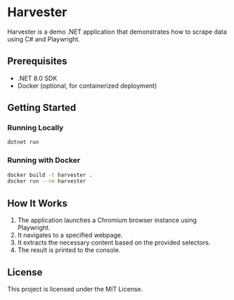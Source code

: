 # Harvester

Harvester is a demo .NET application that demonstrates how to scrape data using C# and Playwright.

## Prerequisites

- .NET 8.0 SDK
- Docker (optional, for containerized deployment)

## Getting Started

### Running Locally

```sh
dotnet run
```

### Running with Docker

```sh
docker build -t harvester .
docker run --rm harvester
```

## How It Works

1. The application launches a Chromium browser instance using Playwright.
2. It navigates to a specified webpage.
3. It extracts the necessary content based on the provided selectors.
4. The result is printed to the console.

## License

This project is licensed under the MIT License.
